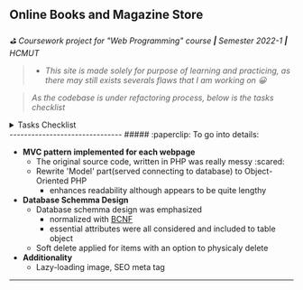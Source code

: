 ## Online Books and Magazine Store

*:golf: Coursework project for "Web Programming" course **|** Semester 2022-1 **|** HCMUT*

>- *This site is made solely for purpose of learning and practicing, as there may still exists severals flaws that I am working on :grinning:*

>*As the codebase is under refactoring process, below is the tasks checklist*

<details markdown="1"><summary>Tasks Checklist</summary>
- [x] upload original code
- [x] implement MVC for landing page
- [ ] implement MVC for shoping page
- [ ] implement Wrapper
- [x] re-organize 'News' section
- [x] refactor 'Admin' section
- [x] redesign header and footer
</details>
-------------------------------
##### :paperclip: To go into details:

* **MVC pattern implemented for each webpage**
  - The original source code, written in PHP was really messy :scared:
  - Rewrite 'Model' part(served connecting to database) to Object-Oriented PHP
    - enhances readability although appears to be quite lengthy
* **Database Schemma Design**
  - Database schemma design was emphasized
    - normalized with [BCNF](https://de.wikipedia.org/wiki/Normalisierung_(Datenbank)#Boyce-Codd-Normalform_(BCNF))
    - essential attributes were all considered and included to table object
  - Soft delete applied for items with an option to physicaly delete
* **Additionality**
  - Lazy-loading image, SEO meta tag

-------------------------------------------------------